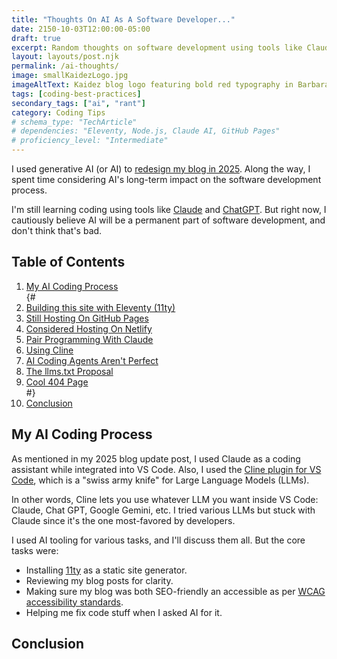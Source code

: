 ```yaml
---
title: "Thoughts On AI As A Software Developer..."
date: 2150-10-03T12:00:00-05:00
draft: true
excerpt: Random thoughts on software development using tools like Claude AI and methods like spec-driven development.
layout: layouts/post.njk
permalink: /ai-thoughts/
image: smallKaidezLogo.jpg
imageAltText: Kaidez blog logo featuring bold red typography in Barbara Kruger-inspired design
tags: [coding-best-practices]
secondary_tags: ["ai", "rant"]
category: Coding Tips
# schema_type: "TechArticle"
# dependencies: "Eleventy, Node.js, Claude AI, GitHub Pages"
# proficiency_level: "Intermediate"
---
```

I used generative AI (or AI) to <a href="/site-redesign-2025/">redesign my blog in 2025</a>. Along the way, I spent time considering AI's long-term impact on the software development process.

I'm still learning coding using tools like <a href="https://claude.ai/">Claude</a> and <a href="https://chatgpt.com/">ChatGPT</a>. But right now, I cautiously believe AI will be a permanent part of software development, and don't think that's bad.

<h2>Table of Contents</h2>

<ol>
  <li>
    <a href="#my-ai-process">My AI Coding Process</a>
  </li>
  {# <li>
    <a href="#eleventy">Building this site with Eleventy (11ty)</a>
  </li>
  <li>
    <a href="#github-pages">Still Hosting On GitHub Pages</a>
  </li>
  <li>
    <a href="#netlify">Considered Hosting On Netlify</a>
  </li>
  <li>
    <a href="#pair-programming-with-claude">Pair Programming With Claude</a>
  </li>
  <li>
    <a href="#using-cline">Using Cline</a>
  </li>
  <li>
    <a href="#ai-agents-are-not-perfect">AI Coding Agents Aren't Perfect</a>
  </li>
  <li>
    <a href="#llms-txt-proposal">The llms.txt Proposal</a>
  </li>
  <li>
    <a href="#cool-404-page">Cool 404 Page</a>
  </li>#}
  <li>
    <a href="#conclusion">Conclusion</a>
  </li>
</ol>

<h2 id="my-ai-process">My AI Coding Process</h2>

As mentioned in my 2025 blog update post, I used Claude as a coding assistant while integrated into VS Code. Also, I used the <a href="https://cline.bot/">Cline plugin for VS Code</a>, which is a "swiss army knife" for Large Language Models (LLMs).

In other words, Cline lets you use whatever LLM you want inside VS Code: Claude, Chat GPT, Google Gemini, etc.  I tried various LLMs but stuck with Claude since it's the one most-favored by developers.

I used AI tooling for various tasks, and I'll discuss them all. But the core tasks were:

<ul>
  <li>Installing <a href="https://www.11ty.dev/">11ty</a> as a static site generator.</li>
  <li>Reviewing my blog posts for clarity.</li>
  <li>Making sure my blog was both SEO-friendly an accessible as per <a href="https://www.w3.org/WAI/standards-guidelines/wcag/">WCAG accessibility standards</a>.</li>
  <li>Helping me fix code stuff when I asked AI for it.</li>
</ul>

<h2 id="conclusion">Conclusion</h2>